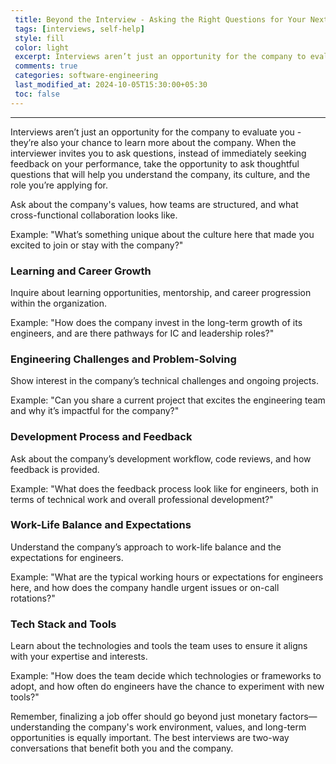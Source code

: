 ```yaml
---
 title: Beyond the Interview - Asking the Right Questions for Your Next Engineering Role  
 tags: [interviews, self-help]
 style: fill
 color: light
 excerpt: Interviews aren’t just an opportunity for the company to evaluate you, they’re also your chance to learn more about the company
 comments: true
 categories: software-engineering
 last_modified_at: 2024-10-05T15:30:00+05:30
 toc: false
---
```


<hr>

Interviews aren’t just an opportunity for the company to evaluate you - they’re also your chance to learn more about the company. When the interviewer invites you to ask questions, instead of immediately seeking feedback on your performance, take the opportunity to ask thoughtful questions that will help you understand the company, its culture, and the role you’re applying for. 

Ask about the company's values, how teams are structured, and what cross-functional collaboration looks like. 

Example: "What’s something unique about the culture here that made you excited to join or stay with the company?"

### Learning and Career Growth
Inquire about learning opportunities, mentorship, and career progression within the organization.

Example: "How does the company invest in the long-term growth of its engineers, and are there pathways for IC and leadership roles?"

### Engineering Challenges and Problem-Solving
Show interest in the company’s technical challenges and ongoing projects.

Example: "Can you share a current project that excites the engineering team and why it’s impactful for the company?"

### Development Process and Feedback
Ask about the company’s development workflow, code reviews, and how feedback is provided.

Example: "What does the feedback process look like for engineers, both in terms of technical work and overall professional development?"

### Work-Life Balance and Expectations
Understand the company’s approach to work-life balance and the expectations for engineers.

Example: "What are the typical working hours or expectations for engineers here, and how does the company handle urgent issues or on-call rotations?"

### Tech Stack and Tools
Learn about the technologies and tools the team uses to ensure it aligns with your expertise and interests.

Example: "How does the team decide which technologies or frameworks to adopt, and how often do engineers have the chance to experiment with new tools?"

Remember, finalizing a job offer should go beyond just monetary factors—understanding the company's work environment, values, and long-term opportunities is equally important. The best interviews are two-way conversations that benefit both you and the company.